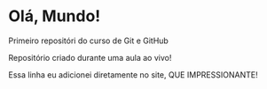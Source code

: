 # Olá, Mundo!
 Primeiro repositóri do curso de Git e GitHub


Repositório criado durante uma aula ao vivo!

Essa linha eu adicionei diretamente no site, QUE IMPRESSIONANTE!
